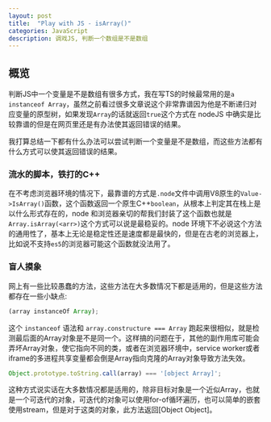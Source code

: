 ```yaml
---
layout: post
title:  "Play with JS - isArray()"
categories: JavaScript
description: 调戏JS, 判断一个数组是不是数组
---
```


## 概览

判断JS中一个变量是不是数组有很多方式，我在写TS的时候最常用的是`a instanceof Array`，虽然之前看过很多文章说这个非常靠谱因为他是不断递归对应变量的原型树，如果发现`Array`的话就返回`true`这个方式在 nodeJS 中确实是比较靠谱的但是在网页里还是有办法使其返回错误的结果。

我打算总结一下都有什么办法可以尝试判断一个变量是不是数组，而这些方法都有什么方式可以使其返回错误的结果。

### 流水的脚本，铁打的C++

在不考虑浏览器环境的情况下，最靠谱的方式是`.node`文件中调用V8原生的`Value->IsArray()`函数，这个函数返回一个原生C++`boolean`，从根本上判定其在栈上是以什么形式存在的，node 和浏览器亲切的帮我们封装了这个函数也就是`Array.isArray(<arr>)`这个方式可以说是最稳妥的。node 环境下不必说这个方法的通用性了，基本上无论是稳定性还是速度都是最快的，但是在古老的浏览器上，比如说不支持`es5`的浏览器可能这个函数就没法用了。

### 盲人摸象

网上有一些比较愚蠢的方法，这些方法在大多数情况下都是适用的，但是这些方法都存在一些小缺点:


```js
(array instanceOf Array);
```

这个 `instanceof` 语法和 `array.constructure === Array` 跑起来很相似，就是检测最后面的Array对象是不是同一个。这样搞的问题在于，其他的副作用库可能会弄坏Array对象，使它指向不同的类，或者在浏览器环境中，service worker或者iframe的多进程共享变量都会倒是Array指向克隆的Array对象导致方法失效。

```js
Object.prototype.toString.call(array) === '[object Array]';
```

这种方式说实话在大多数情况都是适用的，除非目标对象是一个近似Array，也就是一个可迭代的对象，可迭代的对象可以使用for-of循环遍历，也可以简单的嵌套使用stream，但是对于这类的对象，此方法返回\[Object Object]。

